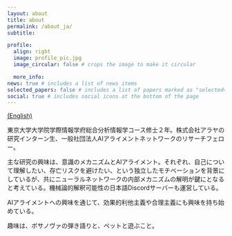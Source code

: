 ```yaml
---
layout: about
title: about
permalink: /about_ja/
subtitle: 

profile:
  align: right
  image: profile_pic.jpg
  image_circular: false # crops the image to make it circular

  more_info: 
news: true # includes a list of news items
selected_papers: false # includes a list of papers marked as "selected={true}"
social: true # includes social icons at the bottom of the page
---
```

[(English)](../)

東京大学大学院学際情報学府総合分析情報学コース修士２年。株式会社アラヤの研究インターン生、一般社団法人AIアライメントネットワークのリサーチフェロー。

主な研究の興味は、意識のメカニズムとAIアライメント。それぞれ、自己について理解したい、存亡リスクを避けたい、という独立したモチベーションを背景にしているが、共にニューラルネットワークの内部メカニズムの解明が鍵にとなると考えている。機械論的解釈可能性の日本語Discordサーバーも運営している。

AIアライメントへの興味を通じて、効果的利他主義や合理主義にも興味を持ち始めている。

趣味は、ボサノヴァの弾き語りと、ペットと遊ぶこと。

